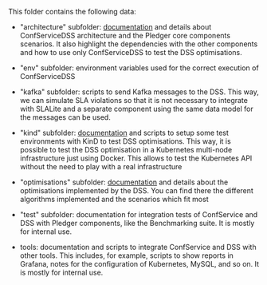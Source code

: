 This folder contains the following data:

- "architecture" subfolder: [documentation](architecture/architecture.md) and details about ConfServiceDSS architecture and the Pledger core components scenarios. It also highlight the dependencies with the other components and how to use only ConfServiceDSS to test the DSS optimisations.


- "env" subfolder: environment variables used for the correct execution of ConfServiceDSS


- "kafka" subfolder: scripts to send Kafka messages to the DSS. This way, we can simulate SLA violations so that it is not necessary to integrate with SLALite and a separate component using the same data model for the messages can be used.


- "kind" subfolder: [documentation](kind/README.md) and scripts to setup some test environments with KinD to test DSS optimisations. This way, it is possible to test the DSS optimisation in a Kubernetes multi-node infrastructure just using Docker. This allows to test the Kubernetes API without the need to play with a real infrastructure


-  "optimisations" subfolder: [documentation](optimisations/README.md) and details about the optimisations implemented by the DSS. You can find there the different algorithms implemented and the scenarios which fit most


- "test" subfolder: documentation for integration tests of ConfService and DSS with Pledger components, like the Benchmarking suite. It is mostly for internal use.


- tools: documentation and scripts to integrate ConfService and DSS with other tools. This includes, for example, scripts to show reports in Grafana, notes for the configuration of Kubernetes, MySQL, and so on. It is mostly for internal use.